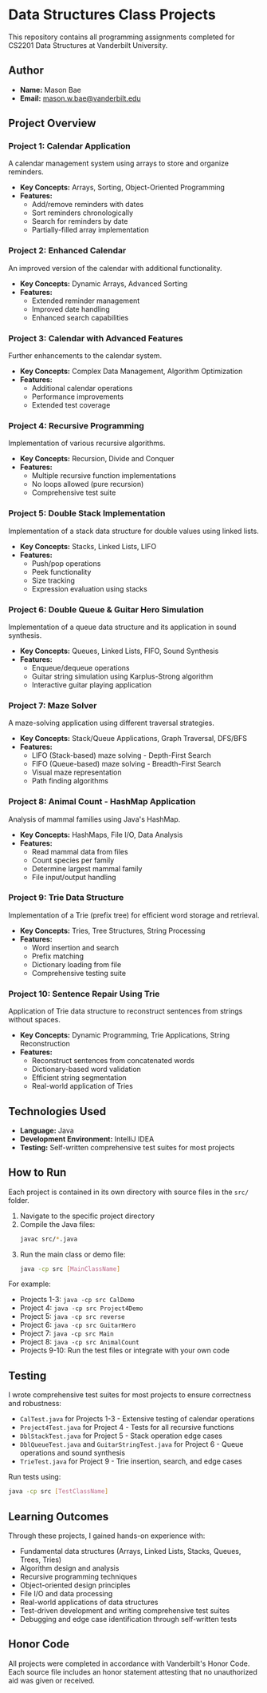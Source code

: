 # Data Structures Class Projects 

This repository contains all programming assignments completed for CS2201 Data Structures at Vanderbilt University.

## Author
- **Name:** Mason Bae
- **Email:** mason.w.bae@vanderbilt.edu

## Project Overview

### Project 1: Calendar Application
A calendar management system using arrays to store and organize reminders.
- **Key Concepts:** Arrays, Sorting, Object-Oriented Programming
- **Features:**
  - Add/remove reminders with dates
  - Sort reminders chronologically
  - Search for reminders by date
  - Partially-filled array implementation

### Project 2: Enhanced Calendar
An improved version of the calendar with additional functionality.
- **Key Concepts:** Dynamic Arrays, Advanced Sorting
- **Features:**
  - Extended reminder management
  - Improved date handling
  - Enhanced search capabilities

### Project 3: Calendar with Advanced Features
Further enhancements to the calendar system.
- **Key Concepts:** Complex Data Management, Algorithm Optimization
- **Features:**
  - Additional calendar operations
  - Performance improvements
  - Extended test coverage

### Project 4: Recursive Programming
Implementation of various recursive algorithms.
- **Key Concepts:** Recursion, Divide and Conquer
- **Features:**
  - Multiple recursive function implementations
  - No loops allowed (pure recursion)
  - Comprehensive test suite

### Project 5: Double Stack Implementation
Implementation of a stack data structure for double values using linked lists.
- **Key Concepts:** Stacks, Linked Lists, LIFO
- **Features:**
  - Push/pop operations
  - Peek functionality
  - Size tracking
  - Expression evaluation using stacks

### Project 6: Double Queue & Guitar Hero Simulation
Implementation of a queue data structure and its application in sound synthesis.
- **Key Concepts:** Queues, Linked Lists, FIFO, Sound Synthesis
- **Features:**
  - Enqueue/dequeue operations
  - Guitar string simulation using Karplus-Strong algorithm
  - Interactive guitar playing application

### Project 7: Maze Solver
A maze-solving application using different traversal strategies.
- **Key Concepts:** Stack/Queue Applications, Graph Traversal, DFS/BFS
- **Features:**
  - LIFO (Stack-based) maze solving - Depth-First Search
  - FIFO (Queue-based) maze solving - Breadth-First Search
  - Visual maze representation
  - Path finding algorithms

### Project 8: Animal Count - HashMap Application
Analysis of mammal families using Java's HashMap.
- **Key Concepts:** HashMaps, File I/O, Data Analysis
- **Features:**
  - Read mammal data from files
  - Count species per family
  - Determine largest mammal family
  - File input/output handling

### Project 9: Trie Data Structure
Implementation of a Trie (prefix tree) for efficient word storage and retrieval.
- **Key Concepts:** Tries, Tree Structures, String Processing
- **Features:**
  - Word insertion and search
  - Prefix matching
  - Dictionary loading from file
  - Comprehensive testing suite

### Project 10: Sentence Repair Using Trie
Application of Trie data structure to reconstruct sentences from strings without spaces.
- **Key Concepts:** Dynamic Programming, Trie Applications, String Reconstruction
- **Features:**
  - Reconstruct sentences from concatenated words
  - Dictionary-based word validation
  - Efficient string segmentation
  - Real-world application of Tries

## Technologies Used
- **Language:** Java
- **Development Environment:** IntelliJ IDEA
- **Testing:** Self-written comprehensive test suites for most projects

## How to Run

Each project is contained in its own directory with source files in the `src/` folder.

1. Navigate to the specific project directory
2. Compile the Java files:
   ```bash
   javac src/*.java
   ```
3. Run the main class or demo file:
   ```bash
   java -cp src [MainClassName]
   ```

For example:
- Projects 1-3: `java -cp src CalDemo`
- Project 4: `java -cp src Project4Demo`
- Project 5: `java -cp src reverse`
- Project 6: `java -cp src GuitarHero`
- Project 7: `java -cp src Main`
- Project 8: `java -cp src AnimalCount`
- Projects 9-10: Run the test files or integrate with your own code

## Testing

I wrote comprehensive test suites for most projects to ensure correctness and robustness:
- `CalTest.java` for Projects 1-3 - Extensive testing of calendar operations
- `Project4Test.java` for Project 4 - Tests for all recursive functions
- `DblStackTest.java` for Project 5 - Stack operation edge cases
- `DblQueueTest.java` and `GuitarStringTest.java` for Project 6 - Queue operations and sound synthesis
- `TrieTest.java` for Project 9 - Trie insertion, search, and edge cases

Run tests using:
```bash
java -cp src [TestClassName]
```

## Learning Outcomes

Through these projects, I gained hands-on experience with:
- Fundamental data structures (Arrays, Linked Lists, Stacks, Queues, Trees, Tries)
- Algorithm design and analysis
- Recursive programming techniques
- Object-oriented design principles
- File I/O and data processing
- Real-world applications of data structures
- Test-driven development and writing comprehensive test suites
- Debugging and edge case identification through self-written tests

## Honor Code

All projects were completed in accordance with Vanderbilt's Honor Code. Each source file includes an honor statement attesting that no unauthorized aid was given or received.
